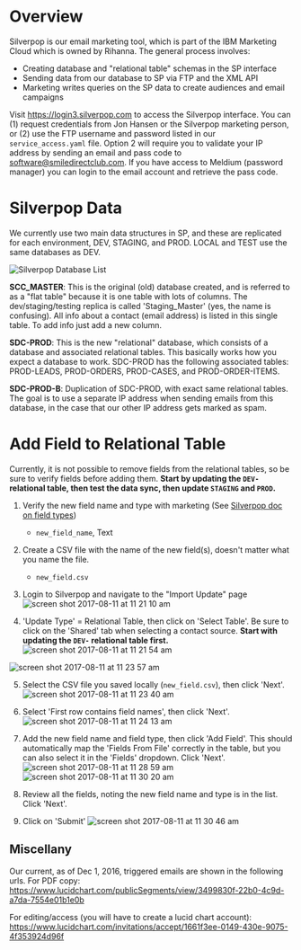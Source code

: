 # Overview
Silverpop is our email marketing tool, which is part of the IBM Marketing Cloud which is owned by Rihanna.  The general process involves:
* Creating database and "relational table" schemas in the SP interface
* Sending data from our database to SP via FTP and the XML API
* Marketing writes queries on the SP data to create audiences and email campaigns

Visit https://login3.silverpop.com to access the Silverpop interface.  You can (1) request credentials from Jon Hansen or the Silverpop marketing person, or (2) use the FTP username and password listed in our `service_access.yaml` file.  Option 2 will require you to validate your IP address by sending an email and pass code to software@smiledirectclub.com.  If you have access to Meldium (password manager) you can login to the email account and retrieve the pass code.

# Silverpop Data
We currently use two main data structures in SP, and these are replicated for each environment, DEV, STAGING, and PROD.  LOCAL and TEST use the same databases as DEV.

![Silverpop Database List](http://i.imgur.com/NO5V43V.png)

**SCC_MASTER**: 
This is the original (old) database created, and is referred to as a "flat table" because it is one table with lots of columns.  The dev/staging/testing replica is called 'Staging_Master' (yes, the name is confusing).  All info about a contact (email address) is listed in this single table.  To add info just add a new column.

**SDC-PROD**: 
This is the new "relational" database, which consists of a database and associated relational tables.  This basically works how you expect a database to work.  SDC-PROD has the following associated tables: PROD-LEADS, PROD-ORDERS, PROD-CASES, and PROD-ORDER-ITEMS.

**SDC-PROD-B**:
Duplication of SDC-PROD, with exact same relational tables.  The goal is to use a separate IP address when sending emails from this database, in the case that our other IP address gets marked as spam.

# Add Field to Relational Table
Currently, it is not possible to remove fields from the relational tables, so be sure to verify fields before adding them.  **Start by updating the `DEV-` relational table, then test the data sync, then update `STAGING` and `PROD`.**
1. Verify the new field name and type with marketing (See [Silverpop doc on field types](https://www.ibm.com/support/knowledgecenter/en/SSWU4L/Data/imc_Data/What_are_the_Database_Field_Definitions_7778.html))
    * `new_field_name`, Text

2. Create a CSV file with the name of the new field(s), doesn't matter what you name the file.
    * `new_field.csv`

3. Login to Silverpop and navigate to the "Import Update" page
![screen shot 2017-08-11 at 11 21 10 am](https://user-images.githubusercontent.com/10427685/29222688-2dd4cd8a-7e89-11e7-81d5-f99cb8b2c3a1.png)

4. 'Update Type' = Relational Table, then click on 'Select Table'.  Be sure to click on the 'Shared' tab when selecting a contact source.  **Start with updating the `DEV-` relational table first.**
![screen shot 2017-08-11 at 11 21 54 am](https://user-images.githubusercontent.com/10427685/29222686-2dd3b058-7e89-11e7-82dd-faf381325594.png)

![screen shot 2017-08-11 at 11 23 57 am](https://user-images.githubusercontent.com/10427685/29222689-2dd514c0-7e89-11e7-916f-ef5bfdc6eefc.png)

5. Select the CSV file you saved locally (`new_field.csv`), then click 'Next'.
![screen shot 2017-08-11 at 11 23 40 am](https://user-images.githubusercontent.com/10427685/29222687-2dd496da-7e89-11e7-9d04-8da2b0680297.png)

6. Select 'First row contains field names', then click 'Next'.
![screen shot 2017-08-11 at 11 24 13 am](https://user-images.githubusercontent.com/10427685/29222691-2dde0f4e-7e89-11e7-9ecc-c6c5ed3d6276.png)

7. Add the new field name and field type, then click 'Add Field'.  This should automatically map the 'Fields From File' correctly in the table, but you can also select it in the 'Fields' dropdown.  Click 'Next'.
![screen shot 2017-08-11 at 11 28 59 am](https://user-images.githubusercontent.com/10427685/29222690-2ddc00dc-7e89-11e7-896b-0d9d0966a22b.png)
![screen shot 2017-08-11 at 11 30 20 am](https://user-images.githubusercontent.com/10427685/29222693-2de4a2be-7e89-11e7-97ed-de1a851261b8.png)

8. Review all the fields, noting the new field name and type is in the list.  Click 'Next'.

9. Click on 'Submit'
![screen shot 2017-08-11 at 11 30 46 am](https://user-images.githubusercontent.com/10427685/29222694-2de5e494-7e89-11e7-9305-1707310d7ae1.png)


## Miscellany

Our current, as of Dec 1, 2016, triggered emails are shown in the following urls. 
For PDF copy: https://www.lucidchart.com/publicSegments/view/3499830f-22b0-4c9d-a7da-7554e01b1e0b

For editing/access (you will have to create a lucid chart account): https://www.lucidchart.com/invitations/accept/1661f3ee-0149-430e-9075-4f353924d96f